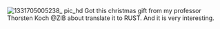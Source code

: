 ![1331705005238_ pic_hd](https://github.com/zengzeng98/Translation-of-RSA-of-BASIC-to-RUST/assets/71379508/180a6978-bd12-4ab7-b032-a9c112410605)
Got this christmas gift from my professor Thorsten Koch @ZIB about translate it to RUST. And it is very interesting.
